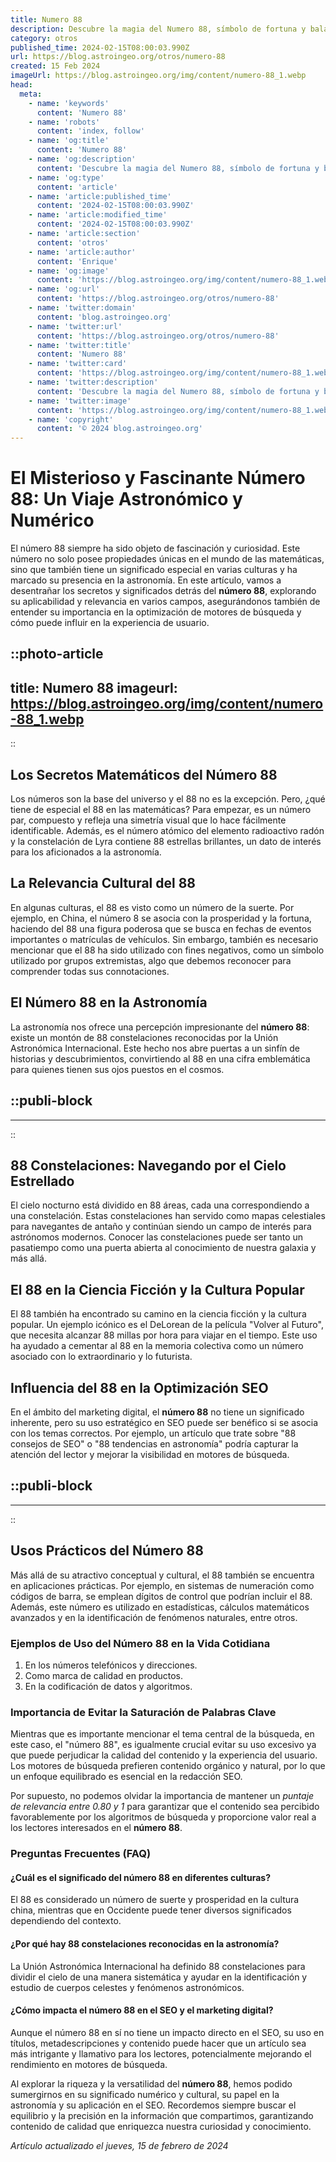 ```yaml
---
title: Numero 88
description: Descubre la magia del Numero 88, símbolo de fortuna y balance. Explora su significado y cómo puede influir positivamente en tu vida.
category: otros
published_time: 2024-02-15T08:00:03.990Z
url: https://blog.astroingeo.org/otros/numero-88
created: 15 Feb 2024
imageUrl: https://blog.astroingeo.org/img/content/numero-88_1.webp
head:
  meta:
    - name: 'keywords'
      content: 'Numero 88'
    - name: 'robots'
      content: 'index, follow'
    - name: 'og:title'
      content: 'Numero 88'
    - name: 'og:description'
      content: 'Descubre la magia del Numero 88, símbolo de fortuna y balance. Explora su significado y cómo puede influir positivamente en tu vida.'
    - name: 'og:type'
      content: 'article'
    - name: 'article:published_time'
      content: '2024-02-15T08:00:03.990Z'
    - name: 'article:modified_time'
      content: '2024-02-15T08:00:03.990Z'
    - name: 'article:section'
      content: 'otros'
    - name: 'article:author'
      content: 'Enrique'
    - name: 'og:image'
      content: 'https://blog.astroingeo.org/img/content/numero-88_1.webp'
    - name: 'og:url'
      content: 'https://blog.astroingeo.org/otros/numero-88'
    - name: 'twitter:domain'
      content: 'blog.astroingeo.org'
    - name: 'twitter:url'
      content: 'https://blog.astroingeo.org/otros/numero-88'
    - name: 'twitter:title'
      content: 'Numero 88'
    - name: 'twitter:card'
      content: 'https://blog.astroingeo.org/img/content/numero-88_1.webp'
    - name: 'twitter:description'
      content: 'Descubre la magia del Numero 88, símbolo de fortuna y balance. Explora su significado y cómo puede influir positivamente en tu vida.'
    - name: 'twitter:image'
      content: 'https://blog.astroingeo.org/img/content/numero-88_1.webp'
    - name: 'copyright'
      content: '© 2024 blog.astroingeo.org'
---
```

# El Misterioso y Fascinante Número 88: Un Viaje Astronómico y Numérico

El número 88 siempre ha sido objeto de fascinación y curiosidad. Este número no solo posee propiedades únicas en el mundo de las matemáticas, sino que también tiene un significado especial en varias culturas y ha marcado su presencia en la astronomía. En este artículo, vamos a desentrañar los secretos y significados detrás del **número 88**, explorando su aplicabilidad y relevancia en varios campos, asegurándonos también de entender su importancia en la optimización de motores de búsqueda y cómo puede influir en la experiencia de usuario.


::photo-article
---
title: Numero 88
imageurl: https://blog.astroingeo.org/img/content/numero-88_1.webp
---
::



## Los Secretos Matemáticos del Número 88

Los números son la base del universo y el 88 no es la excepción. Pero, ¿qué tiene de especial el 88 en las matemáticas? Para empezar, es un número par, compuesto y refleja una simetría visual que lo hace fácilmente identificable. Además, es el número atómico del elemento radioactivo radón y la constelación de Lyra contiene 88 estrellas brillantes, un dato de interés para los aficionados a la astronomía.

## La Relevancia Cultural del 88

En algunas culturas, el 88 es visto como un número de la suerte. Por ejemplo, en China, el número 8 se asocia con la prosperidad y la fortuna, haciendo del 88 una figura poderosa que se busca en fechas de eventos importantes o matrículas de vehículos. Sin embargo, también es necesario mencionar que el 88 ha sido utilizado con fines negativos, como un símbolo utilizado por grupos extremistas, algo que debemos reconocer para comprender todas sus connotaciones.

## El Número 88 en la Astronomía

La astronomía nos ofrece una percepción impresionante del **número 88**: existe un montón de 88 constelaciones reconocidas por la Unión Astronómica Internacional. Este hecho nos abre puertas a un sinfín de historias y descubrimientos, convirtiendo al 88 en una cifra emblemática para quienes tienen sus ojos puestos en el cosmos.


  ::publi-block
  ---
  ---
  ::
  
   

## 88 Constelaciones: Navegando por el Cielo Estrellado

El cielo nocturno está dividido en 88 áreas, cada una correspondiendo a una constelación. Estas constelaciones han servido como mapas celestiales para navegantes de antaño y continúan siendo un campo de interés para astrónomos modernos. Conocer las constelaciones puede ser tanto un pasatiempo como una puerta abierta al conocimiento de nuestra galaxia y más allá.

## El 88 en la Ciencia Ficción y la Cultura Popular

El 88 también ha encontrado su camino en la ciencia ficción y la cultura popular. Un ejemplo icónico es el DeLorean de la película "Volver al Futuro", que necesita alcanzar 88 millas por hora para viajar en el tiempo. Este uso ha ayudado a cementar al 88 en la memoria colectiva como un número asociado con lo extraordinario y lo futurista.

## Influencia del 88 en la Optimización SEO

En el ámbito del marketing digital, el **número 88** no tiene un significado inherente, pero su uso estratégico en SEO puede ser benéfico si se asocia con los temas correctos. Por ejemplo, un artículo que trate sobre "88 consejos de SEO" o "88 tendencias en astronomía" podría capturar la atención del lector y mejorar la visibilidad en motores de búsqueda.


  ::publi-block
  ---
  ---
  ::
  
   

## Usos Prácticos del Número 88

Más allá de su atractivo conceptual y cultural, el 88 también se encuentra en aplicaciones prácticas. Por ejemplo, en sistemas de numeración como códigos de barra, se emplean dígitos de control que podrían incluir el 88. Además, este número es utilizado en estadísticas, cálculos matemáticos avanzados y en la identificación de fenómenos naturales, entre otros.

### Ejemplos de Uso del Número 88 en la Vida Cotidiana

1. En los números telefónicos y direcciones.
2. Como marca de calidad en productos.
3. En la codificación de datos y algoritmos.

### Importancia de Evitar la Saturación de Palabras Clave

Mientras que es importante mencionar el tema central de la búsqueda, en este caso, el "número 88", es igualmente crucial evitar su uso excesivo ya que puede perjudicar la calidad del contenido y la experiencia del usuario. Los motores de búsqueda prefieren contenido orgánico y natural, por lo que un enfoque equilibrado es esencial en la redacción SEO.

Por supuesto, no podemos olvidar la importancia de mantener un *puntaje de relevancia entre 0.80 y 1* para garantizar que el contenido sea percibido favorablemente por los algoritmos de búsqueda y proporcione valor real a los lectores interesados en el **número 88**.

### Preguntas Frecuentes (FAQ)

#### ¿Cuál es el significado del número 88 en diferentes culturas?
El 88 es considerado un número de suerte y prosperidad en la cultura china, mientras que en Occidente puede tener diversos significados dependiendo del contexto.

#### ¿Por qué hay 88 constelaciones reconocidas en la astronomía?
La Unión Astronómica Internacional ha definido 88 constelaciones para dividir el cielo de una manera sistemática y ayudar en la identificación y estudio de cuerpos celestes y fenómenos astronómicos.

#### ¿Cómo impacta el número 88 en el SEO y el marketing digital?
Aunque el número 88 en sí no tiene un impacto directo en el SEO, su uso en títulos, metadescripciones y contenido puede hacer que un artículo sea más intrigante y llamativo para los lectores, potencialmente mejorando el rendimiento en motores de búsqueda.

Al explorar la riqueza y la versatilidad del **número 88**, hemos podido sumergirnos en su significado numérico y cultural, su papel en la astronomía y su aplicación en el SEO. Recordemos siempre buscar el equilibrio y la precisión en la información que compartimos, garantizando contenido de calidad que enriquezca nuestra curiosidad y conocimiento.

_Artículo actualizado el jueves, 15 de febrero de 2024_